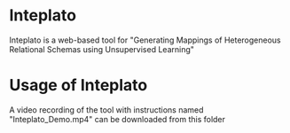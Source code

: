 # Inteplato
Inteplato is a web-based tool for "Generating Mappings of Heterogeneous Relational Schemas using Unsupervised Learning"

# Usage of Inteplato
A video recording of the tool with instructions named "Inteplato_Demo.mp4" can be downloaded from this folder 
